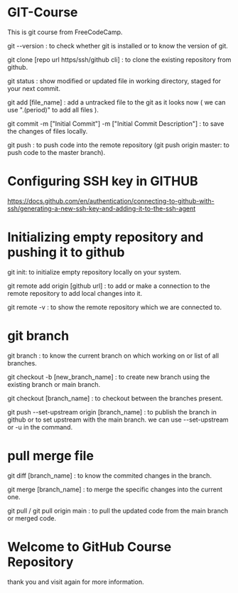 # GIT-Course
This is git course from FreeCodeCamp.

git --version : to check whether git is installed or to know the version of git.

git clone [repo url https/ssh/github cli] : to clone the existing repository from github.

git status : show modified or updated file in working directory, staged for your next commit.

git add [file_name] : add a untracked file to the git as it looks now ( we can use ".(period)" to add all files ).

git commit -m ["Initial Commit"]  -m ["Initial Commit Description"] : to save the changes of files locally.

git push : to push code into the remote repository (git push origin master: to push code to the master branch).

# Configuring SSH key in GITHUB
https://docs.github.com/en/authentication/connecting-to-github-with-ssh/generating-a-new-ssh-key-and-adding-it-to-the-ssh-agent

# Initializing empty repository and pushing it to github
git init: to initialize empty repository locally on your system.

git remote add origin [github url] : to add or make a connection to the remote repository to add local changes into it.

git remote -v : to show the remote repository which we are connected to.

# git branch

git branch : to know the current branch on which working on or list of all branches.

git checkout -b [new_branch_name] : to create new branch using the existing branch or main branch.

git checkout [branch_name] : to checkout between the branches present.

git push --set-upstream origin [branch_name] : to publish the branch in github or to set upstream with the main branch. we can use --set-upstream or -u in the command.

# pull merge file

git diff [branch_name] : to know the commited changes in the branch.

git merge [branch_name] : to merge the specific changes into the current one.

git pull / git pull origin main : to pull the updated code from the main branch or merged code.

# Welcome to GitHub Course Repository

thank you and visit again for more information.

